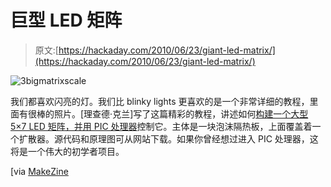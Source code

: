 # 巨型 LED 矩阵

> 原文:[https://hackaday.com/2010/06/23/giant-led-matrix/](https://hackaday.com/2010/06/23/giant-led-matrix/)

![](../Images/507c30271eb321b822a112398e552fee.png "3bigmatrixscale")

我们都喜欢闪亮的灯。我们比 blinky lights 更喜欢的是一个非常详细的教程，里面有很棒的照片。[理查德·克兰]写了这篇精彩的教程，讲述如何[构建一个大型 5×7 LED 矩阵，并用 PIC 处理器](http://www.decadecounter.com/vta/articleview.php?item=879)控制它。主体是一块泡沫隔热板，上面覆盖着一个扩散器。源代码和原理图可从网站下载。如果你曾经想过进入 PIC 处理器，这将是一个伟大的初学者项目。

[via [MakeZine](http://blog.makezine.com/archive/2010/06/giant_led_matrix.html)